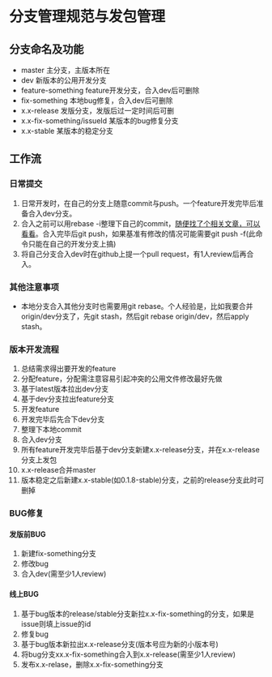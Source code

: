 # 分支管理规范与发包管理

## 分支命名及功能

- master 主分支，主版本所在
- dev 新版本的公用开发分支
- feature-something feature开发分支，合入dev后可删除
- fix-something 本地bug修复，合入dev后可删除
- x.x-release 发版分支，发版后过一定时间后可删
- x.x-fix-something/issueId 某版本的bug修复分支
- x.x-stable 某版本的稳定分支

## 工作流

### 日常提交

1. 日常开发时，在自己的分支上随意commit与push。一个feature开发完毕后准备合入dev分支。
2. 合入之前可以用rebase -i整理下自己的commit，[随便找了个相关文章，可以看看](https://juejin.im/entry/5ae9706d51882567327809d0)。合入完毕后git push，如果基准有修改的情况可能需要git push -f(此命令只能在自己的开发分支上搞)
3. 将自己分支合入dev时在github上提一个pull request，有1人review后再合入。

### 其他注意事项

- 本地分支合入其他分支时也需要用git rebase。个人经验是，比如我要合并origin/dev分支了，先git stash，然后git rebase origin/dev，然后apply stash。

### 版本开发流程

1. 总结需求得出要开发的feature
2. 分配feature，分配需注意容易引起冲突的公用文件修改最好先做
3. 基于latest版本拉出dev分支
4. 基于dev分支拉出feature分支
5. 开发feature
6. 开发完毕后先合下dev分支
7. 整理下本地commit
8. 合入dev分支
9. 所有feature开发完毕后基于dev分支新建x.x-release分支，并在x.x-release分支上发包
10. x.x-release合并master
11. 版本稳定之后新建x.x-stable(如0.1.8-stable)分支，之前的release分支此时可删掉

### BUG修复

#### 发版前BUG

1. 新建fix-something分支
2. 修改bug
3. 合入dev(需至少1人review)

#### 线上BUG

1. 基于bug版本的release/stable分支新拉x.x-fix-something的分支，如果是issue则填上issue的id
2. 修复bug
3. 基于bug版本新拉出x.x-release分支(版本号应为新的小版本号)
4. 将bug分支xx.x-fix-something合入到x.x-release(需至少1人review)
5. 发布x.x-relase，删除x.x-fix-something分支
